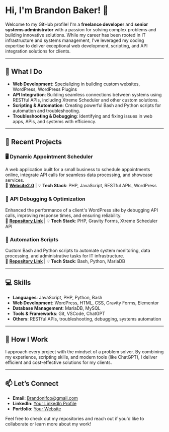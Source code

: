 # Hi, I'm Brandon Baker! 👋

Welcome to my GitHub profile! I'm a **freelance developer** and **senior systems administrator** with a passion for solving complex problems and building innovative solutions. While my career has been rooted in IT infrastructure and systems management, I've leveraged my coding expertise to deliver exceptional web development, scripting, and API integration solutions for clients.

---

## 🔧 **What I Do**
- **Web Development**: Specializing in building custom websites, WordPress, WordPress Plugins
- **API Integration**: Building seamless connections between systems using RESTful APIs, including Xtreme Scheduler and other custom solutions.  
- **Scripting & Automation**: Creating powerful Bash and Python scripts for automation and troubleshooting.  
- **Troubleshooting & Debugging**: Identifying and fixing issues in web apps, APIs, and systems with efficiency.  

---

## 🌟 **Recent Projects**
### 🖥️ **Dynamic Appointment Scheduler**
A web application built for a small business to schedule appointments online, integrate API calls for seamless data processing, and showcase services.  
🔗 **[Website2.0](https://github.com/brandonifco/website2.0)** | 💡 **Tech Stack**: PHP, JavaScript, RESTful APIs, WordPress

### 🚀 **API Debugging & Optimization**
Enhanced the performance of a client's WordPress site by debugging API calls, improving response times, and ensuring reliability.  
🔗 **[Repository Link](#)** | 💡 **Tech Stack**: PHP, Gravity Forms, Xtreme Scheduler API

### 🔄 **Automation Scripts**
Custom Bash and Python scripts to automate system monitoring, data processing, and administrative tasks for IT infrastructure.  
🔗 **[Repository Link](#)** | 💡 **Tech Stack**: Bash, Python, MariaDB  

---

## 💻 **Skills**
- **Languages**: JavaScript, PHP, Python, Bash  
- **Web Development**: WordPress, HTML, CSS, Gravity Forms, Elementor  
- **Database Management**: MariaDB, MySQL  
- **Tools & Frameworks**: Git, VSCode, ChatGPT  
- **Others**: RESTful APIs, troubleshooting, debugging, systems automation  

---

## 🤝 **How I Work**
I approach every project with the mindset of a problem solver. By combining my experience, scripting skills, and modern tools (like ChatGPT), I deliver efficient and cost-effective solutions for my clients.

---

## 📫 **Let’s Connect**
- **Email**: [Brandonifco@gmail.com](mailto:brandonifco@gmail.com)  
- **LinkedIn**: [Your LinkedIn Profile](#)  
- **Portfolio**: [Your Website](#)  

Feel free to check out my repositories and reach out if you'd like to collaborate or learn more about my work!
